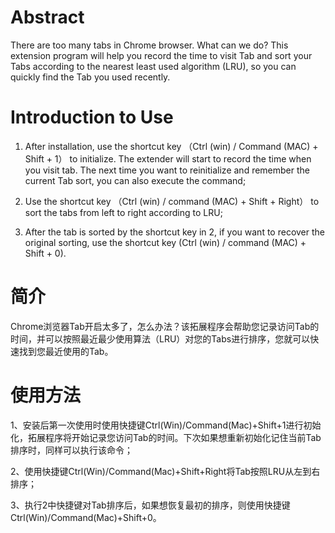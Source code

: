 # Abstract

There are too many tabs in Chrome browser. What can we do? This extension program will help you record the time to visit Tab and sort your Tabs according to the nearest least used algorithm (LRU), so you can quickly find the Tab you used recently.

# Introduction to Use

1. After installation, use the shortcut key （Ctrl (win) / Command (MAC) + Shift + 1） to initialize. The extender will start to record the time when you visit tab. The next time you want to reinitialize and remember the current Tab sort, you can also execute the command;

2. Use the shortcut key （Ctrl (win) / command (MAC) + Shift + Right） to sort the tabs from left to right according to LRU;

3. After the tab is sorted by the shortcut key in 2, if you want to recover the original sorting, use the shortcut key (Ctrl (win) / command (MAC) + Shift + 0).



# 简介
Chrome浏览器Tab开启太多了，怎么办法？该拓展程序会帮助您记录访问Tab的时间，并可以按照最近最少使用算法（LRU）对您的Tabs进行排序，您就可以快速找到您最近使用的Tab。

# 使用方法

1、安装后第一次使用时使用快捷键Ctrl(Win)/Command(Mac)+Shift+1进行初始化，拓展程序将开始记录您访问Tab的时间。下次如果想重新初始化记住当前Tab排序时，同样可以执行该命令；

2、使用快捷键Ctrl(Win)/Command(Mac)+Shift+Right将Tab按照LRU从左到右排序；

3、执行2中快捷键对Tab排序后，如果想恢复最初的排序，则使用快捷键Ctrl(Win)/Command(Mac)+Shift+0。







